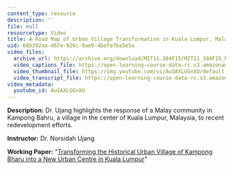 ```yaml
---
content_type: resource
description: ''
file: null
resourcetype: Video
title: A Road Map of Urban Village Transformation in Kuala Lumpur, Malaysia
uid: 68b392aa-d67e-926c-9ae9-4befe7ba5e5a
video_files:
  archive_url: https://archive.org/download/MIT11.384F15/MIT11_384F15_Norsidah_300k.mp4
  video_captions_file: https://open-learning-course-data-rc.s3.amazonaws.com/11-384-malaysia-sustainable-cities-practicum-spring-2018/994356448ce65c14b592cff116fc9dcf_AuSAXLGGnXU.vtt
  video_thumbnail_file: https://img.youtube.com/vi/AuSAXLGGnXU/default.jpg
  video_transcript_file: https://open-learning-course-data-rc.s3.amazonaws.com/11-384-malaysia-sustainable-cities-practicum-spring-2018/52a2d4cebf16ba1f67bad52fcd94e73b_AuSAXLGGnXU.pdf
video_metadata:
  youtube_id: AuSAXLGGnXU
---
```


**Description:** Dr. Ujang highlights the response of a Malay community in Kampong Bahru, a village in the center of Kuala Lumpur, Malaysia, to recent redevelopment efforts.

**Instructor:** Dr. Norsidah Ujang

**Working Paper:** "[Transforming the Historical Urban Village of Kampong Bharu into a New Urban Centre in Kuala Lumpur](https://malaysiacities.mit.edu/paperUjang)"